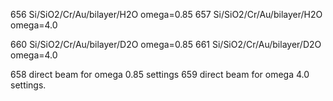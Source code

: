 656 Si/SiO2/Cr/Au/bilayer/H2O omega=0.85
657 Si/SiO2/Cr/Au/bilayer/H2O omega=4.0

660 Si/SiO2/Cr/Au/bilayer/D2O omega=0.85
661 Si/SiO2/Cr/Au/bilayer/D2O omega=4.0

658 direct beam for omega 0.85 settings
659 direct beam for omega 4.0 settings.
